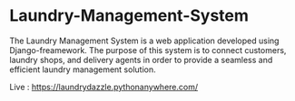 # Laundry-Management-System
The Laundry Management System is a web application developed using Django-freamework. The purpose of this system is to connect customers, laundry shops, and delivery agents in order to provide a seamless and efficient laundry management solution.

Live : 
https://laundrydazzle.pythonanywhere.com/
